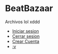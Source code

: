 # BeatBazaar
Archivos lol xddd
 <ul class="dropdown-menu">
    <li><a class="dropdown-item" href="session.php">Iniciar sesion</a></li>
    <li><a class="dropdown-item" href="#">Cerrar sesion</a></li>
    <li><a class="dropdown-item" href="crearcuenta.php">Crear Cuenta</a></li>
    <li><a class="dropdown-item" href="crearcuenta.php">:v</a></li>
